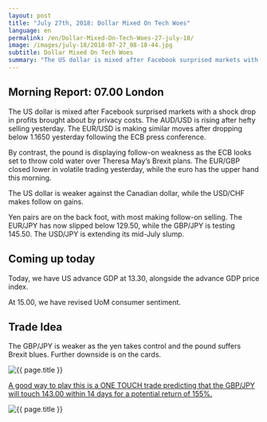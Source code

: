 ```yaml
---
layout: post
title: "July 27th, 2018: Dollar Mixed On Tech Woes"
language: en
permalink: /en/Dollar-Mixed-On-Tech-Woes-27-july-18/
image: /images/july-18/2018-07-27_08-18-44.jpg
subtitle: Dollar Mixed On Tech Woes
summary: "The US dollar is mixed after Facebook surprised markets with a shock drop in profits brought about by privacy costs. The AUD/USD is rising after hefty selling yesterday"
---
```

## Morning Report: 07.00 London

The US dollar is mixed after Facebook surprised markets with a shock drop in profits brought about by privacy costs. The AUD/USD is rising after hefty selling yesterday. The EUR/USD is making similar moves after dropping below 1.1650 yesterday following the ECB press conference. 

By contrast, the pound is displaying follow-on weakness as the ECB looks set to throw cold water over Theresa May’s Brexit plans. The EUR/GBP closed lower in volatile trading yesterday, while the euro has the upper hand this morning. 

The US dollar is weaker against the Canadian dollar, while the USD/CHF makes follow on gains. 

Yen pairs are on the back foot, with most making follow-on selling. The EUR/JPY has now slipped below 129.50, while the GBP/JPY is testing 145.50. The USD/JPY is extending its mid-July slump. 

## Coming up today

Today, we have US advance GDP at 13.30, alongside the advance GDP price index. 

At 15.00, we have revised UoM consumer sentiment. 

## Trade Idea

The GBP/JPY is weaker as the yen takes control and the pound suffers Brexit blues. Further downside is on the cards.

<img class="post-image" src="{{ site.url }}/images/july-18/2018-07-27_08-18-44.jpg" alt="{{ page.title }}" title="{{ page.title }}">

<a href="%LINK%%?currency=GBP&market=forex&underlying=frxGBPJPY&formname=touchnotouch&duration_amount=14&duration_units=d&amount=10&amount_type=stake&expiry_type=duration&barrier=143.00" target="_blank" rel="noopener noreferrer nofollow">A good way to play this is a ONE TOUCH trade predicting that the GBP/JPY will touch 143.00 within 14 days for a potential return of 155%.</a>

<img class="post-image" src="{{ site.url }}/images/july-18/2018-07-27_08-20-27.jpg" alt="{{ page.title }}" title="{{ page.title }}">
